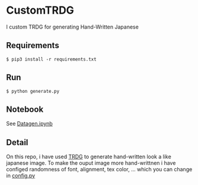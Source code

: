 # CustomTRDG
I custom TRDG for generating Hand-Written Japanese
## Requirements
```
$ pip3 install -r requirements.txt
```
## Run
```
$ python generate.py
```
## Notebook

See [Datagen.ipynb](Datagen.ipynb)
## Detail
On this repo, i have used [TRDG](https://github.com/Belval/TextRecognitionDataGenerator) to generate hand-written look a like japanese image. To make the ouput image more hand-writtnen i have configed randomness of font, alignment, tex color, ... which you can change in [config.py](config.py)
